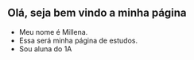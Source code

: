 ## Olá, seja bem vindo a minha página   

- Meu nome é Millena. 
- Essa será minha página de estudos.
- Sou aluna do 1A
